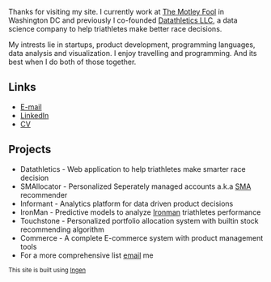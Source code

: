 <!--
{
  "layout": "page",
  "permalink": "/"
}
-->

Thanks for visiting my site. I currently work at [The Motley Fool](http://www.glassdoor.com/Overview/Working-at-Motley-Fool-EI_IE10051.11,22.htm) in Washington DC and previously I co-founded [Datathletics LLC](), a data science company to help triathletes make better race decisions.

My intrests lie in startups, product development, programming languages, data analysis and visualization. I enjoy travelling and programming. And its best when I do both of those together.


## Links

* [E-mail](mailto:cabhishek@gmail.com)
* [LinkedIn](http://www.linkedin.com/in/abhishekkapatkar/)
* [CV](https://www.dropbox.com/s/evbimpo8ttzcb83/ABHISHEK%20KAPATKAR_SDE.docx?dl=0)

## Projects

* Datathletics - Web application to help triathletes make smarter race decision
* SMAllocator  - Personalized Seperately managed accounts a.k.a [SMA](http://en.wikipedia.org/wiki/Separately_managed_account) recommender
* Informant    - Analytics platform for data driven product decisions
* IronMan      - Predictive models to analyze [Ironman](http://www.ironman.com/) triathletes performance
* Touchstone   - Personalized portfolio allocation system with builtin stock recommending algorithm
* Commerce     - A complete E-commerce system with product management tools
* For a more comprehensive list [email](mailto:cabhishek@gmail.com) me

<sub>This site is built using [Ingen](https://github.com/philipwalton/ingen)</sub>



